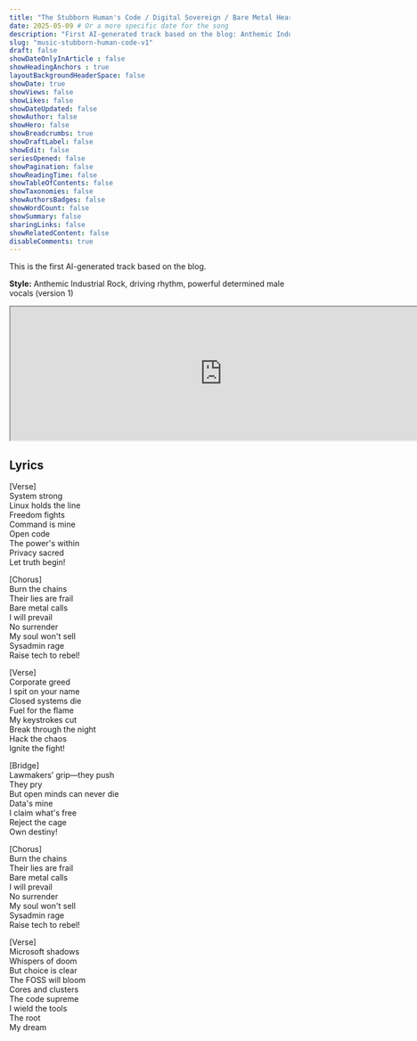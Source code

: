 ```yaml
---
title: "The Stubborn Human's Code / Digital Sovereign / Bare Metal Heart (Version 1)"
date: 2025-05-09 # Or a more specific date for the song
description: "First AI-generated track based on the blog: Anthemic Industrial Rock, driving rhythm, powerful determined male vocals (v1)."
slug: "music-stubborn-human-code-v1"
draft: false
showDateOnlyInArticle : false
showHeadingAnchors : true
layoutBackgroundHeaderSpace: false
showDate: true
showViews: false
showLikes: false
showDateUpdated: false
showAuthor: false
showHero: false
showBreadcrumbs: true
showDraftLabel: false
showEdit: false
seriesOpened: false
showPagination: false
showReadingTime: false
showTableOfContents: false
showTaxonomies: false
showAuthorsBadges: false
showWordCount: false
showSummary: false
sharingLinks: false
showRelatedContent: false
disableComments: true
---
```


This is the first AI-generated track based on the blog.

**Style:** Anthemic Industrial Rock, driving rhythm, powerful determined male vocals (version 1)

<iframe src="https://suno.com/embed/281d5f77-3098-4488-b435-080f53b5810b" width="760" height="240"><a href="https://suno.com/song/281d5f77-3098-4488-b435-080f53b5810b">Listen on Suno</a></iframe>

## Lyrics
[Verse]  
System strong  
Linux holds the line  
Freedom fights  
Command is mine  
Open code  
The power's within  
Privacy sacred  
Let truth begin!

[Chorus]  
Burn the chains  
Their lies are frail  
Bare metal calls  
I will prevail  
No surrender  
My soul won't sell  
Sysadmin rage  
Raise tech to rebel!

[Verse]  
Corporate greed  
I spit on your name  
Closed systems die  
Fuel for the flame  
My keystrokes cut  
Break through the night  
Hack the chaos  
Ignite the fight!  

[Bridge]  
Lawmakers’ grip—they push  
They pry  
But open minds can never die  
Data's mine  
I claim what's free  
Reject the cage  
Own destiny!  

[Chorus]  
Burn the chains  
Their lies are frail  
Bare metal calls  
I will prevail  
No surrender  
My soul won't sell  
Sysadmin rage  
Raise tech to rebel!  

[Verse]  
Microsoft shadows  
Whispers of doom  
But choice is clear  
The FOSS will bloom  
Cores and clusters  
The code supreme  
I wield the tools  
The root  
My dream  